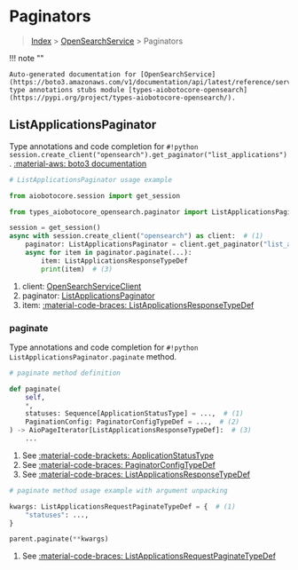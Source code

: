 # Paginators

> [Index](../README.md) > [OpenSearchService](./README.md) > Paginators

!!! note ""

    Auto-generated documentation for [OpenSearchService](https://boto3.amazonaws.com/v1/documentation/api/latest/reference/services/opensearch.html#opensearchservice)
    type annotations stubs module [types-aiobotocore-opensearch](https://pypi.org/project/types-aiobotocore-opensearch/).

## ListApplicationsPaginator

Type annotations and code completion for `#!python session.create_client("opensearch").get_paginator("list_applications")`.
[:material-aws: boto3 documentation](https://boto3.amazonaws.com/v1/documentation/api/latest/reference/services/opensearch/paginator/ListApplications.html#OpenSearchService.Paginator.ListApplications)

```python
# ListApplicationsPaginator usage example

from aiobotocore.session import get_session

from types_aiobotocore_opensearch.paginator import ListApplicationsPaginator

session = get_session()
async with session.create_client("opensearch") as client:  # (1)
    paginator: ListApplicationsPaginator = client.get_paginator("list_applications")  # (2)
    async for item in paginator.paginate(...):
        item: ListApplicationsResponseTypeDef
        print(item)  # (3)
```

1. client: [OpenSearchServiceClient](./client.md)
2. paginator: [ListApplicationsPaginator](./paginators.md#listapplicationspaginator)
3. item: [:material-code-braces: ListApplicationsResponseTypeDef](./type_defs.md#listapplicationsresponsetypedef) 


### paginate

Type annotations and code completion for `#!python ListApplicationsPaginator.paginate` method.

```python
# paginate method definition

def paginate(
    self,
    *,
    statuses: Sequence[ApplicationStatusType] = ...,  # (1)
    PaginationConfig: PaginatorConfigTypeDef = ...,  # (2)
) -> AioPageIterator[ListApplicationsResponseTypeDef]:  # (3)
    ...
```

1. See [:material-code-brackets: ApplicationStatusType](./literals.md#applicationstatustype) 
2. See [:material-code-braces: PaginatorConfigTypeDef](./type_defs.md#paginatorconfigtypedef) 
3. See [:material-code-braces: ListApplicationsResponseTypeDef](./type_defs.md#listapplicationsresponsetypedef) 


```python
# paginate method usage example with argument unpacking

kwargs: ListApplicationsRequestPaginateTypeDef = {  # (1)
    "statuses": ...,
}

parent.paginate(**kwargs)
```

1. See [:material-code-braces: ListApplicationsRequestPaginateTypeDef](./type_defs.md#listapplicationsrequestpaginatetypedef) 
